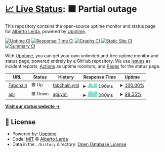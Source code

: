 # [📈 Live Status](https://albertolerda.github.io/test-fabchain-uptime): <!--live status--> **🟧 Partial outage**

This repository contains the open-source uptime monitor and status page for [Alberto Lerda](https://albertolerda.github.io/test-fabchain-uptime), powered by [Upptime](https://github.com/upptime/upptime).

[![Uptime CI](https://github.com/albertolerda/test-fabchain-uptime/workflows/Uptime%20CI/badge.svg)](https://github.com/albertolerda/test-fabchain-uptime/actions?query=workflow%3A%22Uptime+CI%22)
[![Response Time CI](https://github.com/albertolerda/test-fabchain-uptime/workflows/Response%20Time%20CI/badge.svg)](https://github.com/albertolerda/test-fabchain-uptime/actions?query=workflow%3A%22Response+Time+CI%22)
[![Graphs CI](https://github.com/albertolerda/test-fabchain-uptime/workflows/Graphs%20CI/badge.svg)](https://github.com/albertolerda/test-fabchain-uptime/actions?query=workflow%3A%22Graphs+CI%22)
[![Static Site CI](https://github.com/albertolerda/test-fabchain-uptime/workflows/Static%20Site%20CI/badge.svg)](https://github.com/albertolerda/test-fabchain-uptime/actions?query=workflow%3A%22Static+Site+CI%22)
[![Summary CI](https://github.com/albertolerda/test-fabchain-uptime/workflows/Summary%20CI/badge.svg)](https://github.com/albertolerda/test-fabchain-uptime/actions?query=workflow%3A%22Summary+CI%22)

With [Upptime](https://upptime.js.org), you can get your own unlimited and free uptime monitor and status page, powered entirely by a GitHub repository. We use [Issues](https://github.com/albertolerda/test-fabchain-uptime/issues) as incident reports, [Actions](https://github.com/albertolerda/test-fabchain-uptime/actions) as uptime monitors, and [Pages](https://albertolerda.github.io/test-fabchain-uptime) for the status page.

<!--start: status pages-->
<!-- This summary is generated by Upptime (https://github.com/upptime/upptime) -->
<!-- Do not edit this manually, your changes will be overwritten -->
<!-- prettier-ignore -->
| URL | Status | History | Response Time | Uptime |
| --- | ------ | ------- | ------------- | ------ |
| <img alt="" src="https://favicons.githubusercontent.com/www.fabchain.net" height="13"> [Fabchain](http://www.fabchain.net) | 🟩 Up | [fabchain.yml](https://github.com/albertolerda/test-fabchain-uptime/commits/HEAD/history/fabchain.yml) | <details><summary><img alt="Response time graph" src="./graphs/fabchain/response-time-week.png" height="20"> 196ms</summary><br><a href="https://albertolerda.github.io/test-fabchain-uptime/history/fabchain"><img alt="Response time 213" src="https://img.shields.io/endpoint?url=https%3A%2F%2Fraw.githubusercontent.com%2Falbertolerda%2Ftest-fabchain-uptime%2FHEAD%2Fapi%2Ffabchain%2Fresponse-time.json"></a><br><a href="https://albertolerda.github.io/test-fabchain-uptime/history/fabchain"><img alt="24-hour response time 264" src="https://img.shields.io/endpoint?url=https%3A%2F%2Fraw.githubusercontent.com%2Falbertolerda%2Ftest-fabchain-uptime%2FHEAD%2Fapi%2Ffabchain%2Fresponse-time-day.json"></a><br><a href="https://albertolerda.github.io/test-fabchain-uptime/history/fabchain"><img alt="7-day response time 196" src="https://img.shields.io/endpoint?url=https%3A%2F%2Fraw.githubusercontent.com%2Falbertolerda%2Ftest-fabchain-uptime%2FHEAD%2Fapi%2Ffabchain%2Fresponse-time-week.json"></a><br><a href="https://albertolerda.github.io/test-fabchain-uptime/history/fabchain"><img alt="30-day response time 213" src="https://img.shields.io/endpoint?url=https%3A%2F%2Fraw.githubusercontent.com%2Falbertolerda%2Ftest-fabchain-uptime%2FHEAD%2Fapi%2Ffabchain%2Fresponse-time-month.json"></a><br><a href="https://albertolerda.github.io/test-fabchain-uptime/history/fabchain"><img alt="1-year response time 213" src="https://img.shields.io/endpoint?url=https%3A%2F%2Fraw.githubusercontent.com%2Falbertolerda%2Ftest-fabchain-uptime%2FHEAD%2Fapi%2Ffabchain%2Fresponse-time-year.json"></a></details> | <details><summary><a href="https://albertolerda.github.io/test-fabchain-uptime/history/fabchain">100.00%</a></summary><a href="https://albertolerda.github.io/test-fabchain-uptime/history/fabchain"><img alt="All-time uptime 100.00%" src="https://img.shields.io/endpoint?url=https%3A%2F%2Fraw.githubusercontent.com%2Falbertolerda%2Ftest-fabchain-uptime%2FHEAD%2Fapi%2Ffabchain%2Fuptime.json"></a><br><a href="https://albertolerda.github.io/test-fabchain-uptime/history/fabchain"><img alt="24-hour uptime 100.00%" src="https://img.shields.io/endpoint?url=https%3A%2F%2Fraw.githubusercontent.com%2Falbertolerda%2Ftest-fabchain-uptime%2FHEAD%2Fapi%2Ffabchain%2Fuptime-day.json"></a><br><a href="https://albertolerda.github.io/test-fabchain-uptime/history/fabchain"><img alt="7-day uptime 100.00%" src="https://img.shields.io/endpoint?url=https%3A%2F%2Fraw.githubusercontent.com%2Falbertolerda%2Ftest-fabchain-uptime%2FHEAD%2Fapi%2Ffabchain%2Fuptime-week.json"></a><br><a href="https://albertolerda.github.io/test-fabchain-uptime/history/fabchain"><img alt="30-day uptime 100.00%" src="https://img.shields.io/endpoint?url=https%3A%2F%2Fraw.githubusercontent.com%2Falbertolerda%2Ftest-fabchain-uptime%2FHEAD%2Fapi%2Ffabchain%2Fuptime-month.json"></a><br><a href="https://albertolerda.github.io/test-fabchain-uptime/history/fabchain"><img alt="1-year uptime 100.00%" src="https://img.shields.io/endpoint?url=https%3A%2F%2Fraw.githubusercontent.com%2Falbertolerda%2Ftest-fabchain-uptime%2FHEAD%2Fapi%2Ffabchain%2Fuptime-year.json"></a></details>
| <img alt="" src="https://favicons.githubusercontent.com/78.47.38.223" height="13"> [api](http://78.47.38.223:8545) | 🟥 Down | [api.yml](https://github.com/albertolerda/test-fabchain-uptime/commits/HEAD/history/api.yml) | <details><summary><img alt="Response time graph" src="./graphs/api/response-time-week.png" height="20"> 280ms</summary><br><a href="https://albertolerda.github.io/test-fabchain-uptime/history/api"><img alt="Response time 295" src="https://img.shields.io/endpoint?url=https%3A%2F%2Fraw.githubusercontent.com%2Falbertolerda%2Ftest-fabchain-uptime%2FHEAD%2Fapi%2Fapi%2Fresponse-time.json"></a><br><a href="https://albertolerda.github.io/test-fabchain-uptime/history/api"><img alt="24-hour response time 292" src="https://img.shields.io/endpoint?url=https%3A%2F%2Fraw.githubusercontent.com%2Falbertolerda%2Ftest-fabchain-uptime%2FHEAD%2Fapi%2Fapi%2Fresponse-time-day.json"></a><br><a href="https://albertolerda.github.io/test-fabchain-uptime/history/api"><img alt="7-day response time 280" src="https://img.shields.io/endpoint?url=https%3A%2F%2Fraw.githubusercontent.com%2Falbertolerda%2Ftest-fabchain-uptime%2FHEAD%2Fapi%2Fapi%2Fresponse-time-week.json"></a><br><a href="https://albertolerda.github.io/test-fabchain-uptime/history/api"><img alt="30-day response time 295" src="https://img.shields.io/endpoint?url=https%3A%2F%2Fraw.githubusercontent.com%2Falbertolerda%2Ftest-fabchain-uptime%2FHEAD%2Fapi%2Fapi%2Fresponse-time-month.json"></a><br><a href="https://albertolerda.github.io/test-fabchain-uptime/history/api"><img alt="1-year response time 295" src="https://img.shields.io/endpoint?url=https%3A%2F%2Fraw.githubusercontent.com%2Falbertolerda%2Ftest-fabchain-uptime%2FHEAD%2Fapi%2Fapi%2Fresponse-time-year.json"></a></details> | <details><summary><a href="https://albertolerda.github.io/test-fabchain-uptime/history/api">98.55%</a></summary><a href="https://albertolerda.github.io/test-fabchain-uptime/history/api"><img alt="All-time uptime 91.42%" src="https://img.shields.io/endpoint?url=https%3A%2F%2Fraw.githubusercontent.com%2Falbertolerda%2Ftest-fabchain-uptime%2FHEAD%2Fapi%2Fapi%2Fuptime.json"></a><br><a href="https://albertolerda.github.io/test-fabchain-uptime/history/api"><img alt="24-hour uptime 99.68%" src="https://img.shields.io/endpoint?url=https%3A%2F%2Fraw.githubusercontent.com%2Falbertolerda%2Ftest-fabchain-uptime%2FHEAD%2Fapi%2Fapi%2Fuptime-day.json"></a><br><a href="https://albertolerda.github.io/test-fabchain-uptime/history/api"><img alt="7-day uptime 98.55%" src="https://img.shields.io/endpoint?url=https%3A%2F%2Fraw.githubusercontent.com%2Falbertolerda%2Ftest-fabchain-uptime%2FHEAD%2Fapi%2Fapi%2Fuptime-week.json"></a><br><a href="https://albertolerda.github.io/test-fabchain-uptime/history/api"><img alt="30-day uptime 91.42%" src="https://img.shields.io/endpoint?url=https%3A%2F%2Fraw.githubusercontent.com%2Falbertolerda%2Ftest-fabchain-uptime%2FHEAD%2Fapi%2Fapi%2Fuptime-month.json"></a><br><a href="https://albertolerda.github.io/test-fabchain-uptime/history/api"><img alt="1-year uptime 91.42%" src="https://img.shields.io/endpoint?url=https%3A%2F%2Fraw.githubusercontent.com%2Falbertolerda%2Ftest-fabchain-uptime%2FHEAD%2Fapi%2Fapi%2Fuptime-year.json"></a></details>

<!--end: status pages-->

[**Visit our status website →**](https://albertolerda.github.io/test-fabchain-uptime)

## 📄 License

- Powered by: [Upptime](https://github.com/upptime/upptime)
- Code: [MIT](./LICENSE) © [Alberto Lerda](https://albertolerda.github.io/test-fabchain-uptime)
- Data in the `./history` directory: [Open Database License](https://opendatacommons.org/licenses/odbl/1-0/)
